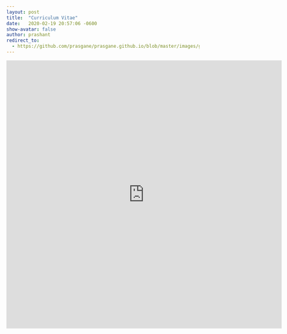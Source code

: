 ```yaml
---
layout: post
title:  "Curriculum Vitae"
date:   2020-02-19 20:57:06 -0600
show-avatar: false
author: prashant
redirect_to:
  - https://github.com/prasgane/prasgane.github.io/blob/master/images/ganesh_cv.pdf
---
```


<html>
<iframe src="https://github.com/prasgane/prasgane.github.io/blob/master/images/ganesh_cv.pdf" style="width:718px; height:700px;" frameborder="0"></iframe>

</html>
